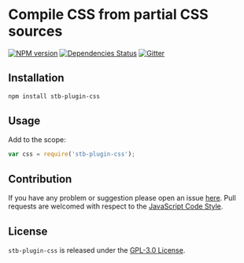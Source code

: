Compile CSS from partial CSS sources
====================================

[![NPM version](https://img.shields.io/npm/v/stb-plugin-css.svg?style=flat-square)](https://www.npmjs.com/package/stb-plugin-css)
[![Dependencies Status](https://img.shields.io/david/stbsdk/plugin-css.svg?style=flat-square)](https://david-dm.org/stbsdk/plugin-css)
[![Gitter](https://img.shields.io/badge/gitter-join%20chat-blue.svg?style=flat-square)](https://gitter.im/DarkPark/stbsdk)


## Installation ##

```bash
npm install stb-plugin-css
```


## Usage ##

Add to the scope:

```js
var css = require('stb-plugin-css');
```


## Contribution ##

If you have any problem or suggestion please open an issue [here](https://github.com/stbsdk/plugin-css/issues).
Pull requests are welcomed with respect to the [JavaScript Code Style](https://github.com/DarkPark/jscs).


## License ##

`stb-plugin-css` is released under the [GPL-3.0 License](http://opensource.org/licenses/GPL-3.0).
